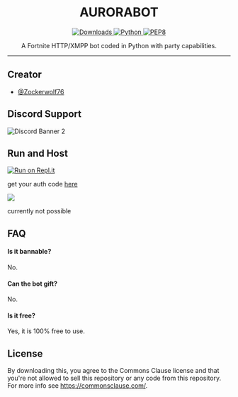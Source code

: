 
<h1 align="center">AURORABOT</h1>

<p align="center">
    <a href="[https://pepy.tech/project/fnlobbybot]" align="center">
        <img alt="Downloads" src="https://pepy.tech/badge/fnlobbybot">
    </a>
    <a href="https://www.python.org/downloads/release/python-361/" align="center">
        <img alt="Python" src="https://img.shields.io/badge/python-3.6%20%7C%203.7%20%7C%203.8-blue">
    </a>
    <a href="https://www.python.org/dev/peps/pep-0008/" align="center">
        <img alt="PEP8" src="https://img.shields.io/badge/PEP8-compliant-brightgreen.svg">
    </a>
</p>

<p align="center">A Fortnite HTTP/XMPP bot coded in Python with party capabilities.</p>

---


## Creator

- [@Zockerwolf76](https://www.github.com/zockerwolf76)


## Discord Support
<img src="https://discordapp.com/api/guilds/[886301340471545866]/widget.png?style=banner2" alt="Discord Banner 2"/>

## Run and Host
[![Run on Repl.it](https://repl.it/badge/github/zockerwolf76/auroralobbybot)](https://repl.it/github/zockerwolf76/AuroraLobbybot)

get your auth code [here](https://www.epicgames.com/id/logout?redirectUrl=https%3A//www.epicgames.com/id/login%3FredirectUrl%3Dhttps%253A%252F%252Fwww.epicgames.com%252Fid%252Fapi%252Fredirect%253FclientId%253D3446cd72694c4a4485d81b77adbb2141%2526responseType%253Dcode)

![](https://user-images.githubusercontent.com/67612861/174479232-b1325b22-24f1-4036-981f-0ccb98fc1fc2.png)

currently not possible


## FAQ

#### Is it bannable?

No.

#### Can the bot gift?

No.

#### Is it free?

Yes, it is 100% free to use.



## License
By downloading this, you agree to the Commons Clause license and that you're not allowed to sell this repository or any code from this repository. For more info see https://commonsclause.com/.
